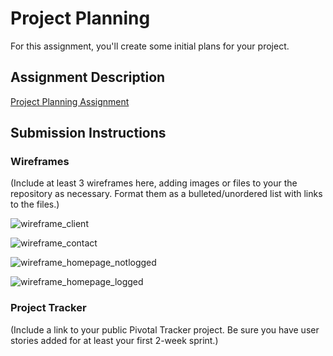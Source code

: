 # Project Planning
For this assignment, you'll create some initial plans for your project.

## Assignment Description
[Project Planning Assignment](https://education.launchcode.org/liftoff/assignments/planning/)

## Submission Instructions

### Wireframes

(Include at least 3 wireframes here, adding images or files to your the repository as necessary. Format them as a bulleted/unordered list with links to the files.)

![wireframe_client](https://user-images.githubusercontent.com/25487341/40400187-aa4a5832-5e06-11e8-8d8a-8bc15687633c.PNG)

![wireframe_contact](https://user-images.githubusercontent.com/25487341/40400229-d923ca4e-5e06-11e8-87b9-8adcbc99295b.PNG)

![wireframe_homepage_notlogged](https://user-images.githubusercontent.com/25487341/40400256-f5976a78-5e06-11e8-8581-81816686f1c7.PNG)

![wireframe_homepage_logged](https://user-images.githubusercontent.com/25487341/40400265-00615216-5e07-11e8-9da6-6e37d34c4995.PNG)

### Project Tracker

(Include a link to your public Pivotal Tracker project. Be sure you have user stories added for at least your first 2-week sprint.)
